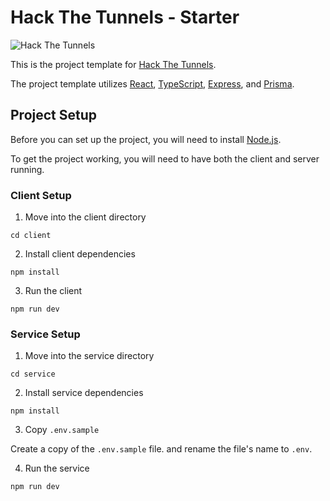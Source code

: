 # Hack The Tunnels - Starter

![Hack The Tunnels](https://i.imgur.com/hfdpJca.png)

This is the project template for [Hack The Tunnels](https://ccss.carleton.ca/hackthetunnels/). 

The project template utilizes [React](https://react.dev/), [TypeScript](https://www.typescriptlang.org/), [Express](https://expressjs.com/), and [Prisma](https://www.prisma.io/).

## Project Setup

Before you can set up the project, you will need to install [Node.js](https://nodejs.org/en).

To get the project working, you will need to have both the client and server running.

### Client Setup

1. Move into the client directory 

```
cd client
```

2. Install client dependencies

```
npm install
```

3. Run the client

```
npm run dev
```

### Service Setup

1. Move into the service directory 

```
cd service
```

2. Install service dependencies

```
npm install
```

3. Copy `.env.sample`

Create a copy of the `.env.sample` file. and rename the file's name to `.env`.


4. Run the service

```
npm run dev
```

